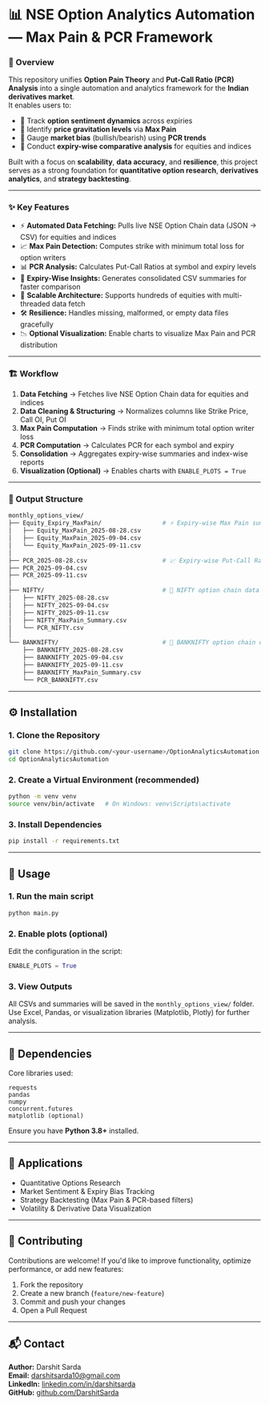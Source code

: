 # 📊 NSE Option Analytics Automation — Max Pain & PCR Framework

### 📌 Overview  
This repository unifies **Option Pain Theory** and **Put-Call Ratio (PCR) Analysis** into a single automation and analytics framework for the **Indian derivatives market**.  
It enables users to:  
- 🔹 Track **option sentiment dynamics** across expiries  
- 🔹 Identify **price gravitation levels** via **Max Pain**  
- 🔹 Gauge **market bias** (bullish/bearish) using **PCR trends**  
- 🔹 Conduct **expiry-wise comparative analysis** for equities and indices  

Built with a focus on **scalability**, **data accuracy**, and **resilience**, this project serves as a strong foundation for **quantitative option research**, **derivatives analytics**, and **strategy backtesting**.

---

### ✨ Key Features  
- ⚡ **Automated Data Fetching:** Pulls live NSE Option Chain data (JSON → CSV) for equities and indices  
- 📈 **Max Pain Detection:** Computes strike with minimum total loss for option writers  
- 📊 **PCR Analysis:** Calculates Put-Call Ratios at symbol and expiry levels  
- 🧠 **Expiry-Wise Insights:** Generates consolidated CSV summaries for faster comparison  
- 🧩 **Scalable Architecture:** Supports hundreds of equities with multi-threaded data fetch  
- 🛠️ **Resilience:** Handles missing, malformed, or empty data files gracefully  
- 📉 **Optional Visualization:** Enable charts to visualize Max Pain and PCR distribution  

---

### 🏗️ Workflow  
1. **Data Fetching** → Fetches live NSE Option Chain data for equities and indices  
2. **Data Cleaning & Structuring** → Normalizes columns like Strike Price, Call OI, Put OI  
3. **Max Pain Computation** → Finds strike with minimum total option writer loss  
4. **PCR Computation** → Calculates PCR for each symbol and expiry  
5. **Consolidation** → Aggregates expiry-wise summaries and index-wise reports  
6. **Visualization (Optional)** → Enables charts with `ENABLE_PLOTS = True`

---

### 📂 Output Structure
```bash
monthly_options_view/
├── Equity_Expiry_MaxPain/                 # ⚡ Expiry-wise Max Pain summaries
│   ├── Equity_MaxPain_2025-08-28.csv
│   ├── Equity_MaxPain_2025-09-04.csv
│   └── Equity_MaxPain_2025-09-11.csv
│
├── PCR_2025-08-28.csv                     # 📈 Expiry-wise Put-Call Ratios
├── PCR_2025-09-04.csv
├── PCR_2025-09-11.csv
│
├── NIFTY/                                 # 🧮 NIFTY option chain data
│   ├── NIFTY_2025-08-28.csv
│   ├── NIFTY_2025-09-04.csv
│   ├── NIFTY_2025-09-11.csv
│   ├── NIFTY_MaxPain_Summary.csv
│   └── PCR_NIFTY.csv
│
└── BANKNIFTY/                             # 🧮 BANKNIFTY option chain data
    ├── BANKNIFTY_2025-08-28.csv
    ├── BANKNIFTY_2025-09-04.csv
    ├── BANKNIFTY_2025-09-11.csv
    ├── BANKNIFTY_MaxPain_Summary.csv
    └── PCR_BANKNIFTY.csv
```

---

## ⚙️ Installation

### 1. Clone the Repository
```bash
git clone https://github.com/<your-username>/OptionAnalyticsAutomation.git
cd OptionAnalyticsAutomation
```

### 2. Create a Virtual Environment (recommended)
```bash
python -m venv venv
source venv/bin/activate   # On Windows: venv\Scripts\activate
```

### 3. Install Dependencies
```bash
pip install -r requirements.txt
```

---

## 🚀 Usage

### 1. Run the main script
```bash
python main.py
```

### 2. Enable plots (optional)
Edit the configuration in the script:
```python
ENABLE_PLOTS = True
```

### 3. View Outputs
All CSVs and summaries will be saved in the `monthly_options_view/` folder.  
Use Excel, Pandas, or visualization libraries (Matplotlib, Plotly) for further analysis.

---

## 🧩 Dependencies
Core libraries used:
```
requests
pandas
numpy
concurrent.futures
matplotlib (optional)
```

Ensure you have **Python 3.8+** installed.

---

## 🧠 Applications
- Quantitative Options Research
- Market Sentiment & Expiry Bias Tracking
- Strategy Backtesting (Max Pain & PCR-based filters)
- Volatility & Derivative Data Visualization

---

## 🤝 Contributing
Contributions are welcome! If you'd like to improve functionality, optimize performance, or add new features:
1. Fork the repository
2. Create a new branch (`feature/new-feature`)
3. Commit and push your changes
4. Open a Pull Request

---

## 📬 Contact
**Author:** Darshit Sarda  
**Email:** darshitsarda10@gmail.com   
**LinkedIn:** [linkedin.com/in/darshitsarda](https://www.linkedin.com/in/darshitsarda)  
**GitHub:** [github.com/DarshitSarda](https://github.com/DarshitSarda)
